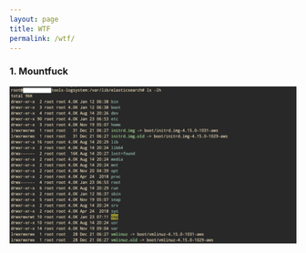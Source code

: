 ```yaml
---
layout: page
title: WTF
permalink: /wtf/
---
```



### 1. Mountfuck

![img](/assets/img/wrong-mount-in-es.webp "Entire fucking dir in fuckin /var/lib/elasticsearch")
